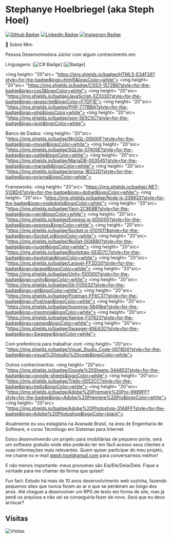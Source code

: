 # Stephanye Hoelbriegel (aka Steph Hoel)

<!--
Link para as badges https://github.com/alexandresanlim/Badges4-README.md-Profile
Link para outras informações https://digitalinnovation.one/artigos/6-passos-para-criar-um-readme-bonitao-de-perfil-no-github
-->

[![Github Badge](https://img.shields.io/badge/-Github-000?style=for-the-badge&logo=Github&logoColor=white&link=https://github.com/stephhoel)](https://github.com/stephhoel)
[![Linkedin Badge](https://img.shields.io/badge/-LinkedIn-blue?style=for-the-badge&logo=Linkedin&logoColor=white&link=https://www.linkedin.com/in/stephhoel/)](https://www.linkedin.com/in/stephhoel/)
[![Instagram Badge](https://img.shields.io/badge/-Instagram-C13584?style=for-the-badge&labelColor=C13584&logo=instagram&logoColor=white&link=https://www.instagram.com/steph.hoel/)](https://www.instagram.com/steph.hoel/)

💬 Sobre Mim

Pessoa Desenvolvedora Júnior com algum conhecimento em:

Linguagens:
[![C# Badge](https://img.shields.io/badge/C%23-239120?style=for-the-badge&logo=c-sharp&logoColor=white)]
[![ Badge](https://img.shields.io/badge/HTML5-E34F26?style=for-the-badge&logo=html5&logoColor=white)]
<!--
[![ Badge]()]
[![ Badge]()]
-->
<img height= "20"src= "https://img.shields.io/badge/HTML5-E34F26?style=for-the-badge&logo=html5&logoColor=white">
<img height= "20"src= "https://img.shields.io/badge/CSS3-1572B6?style=for-the-badge&logo=css3&logoColor=white">
<img height= "20"src= "https://img.shields.io/badge/JavaScript-323330?style=for-the-badge&logo=javascript&logoColor=F7DF1E">
<img height= "20"src= "https://img.shields.io/badge/PHP-777BB4?style=for-the-badge&logo=php&logoColor=white">
<img height= "20"src= "https://img.shields.io/badge/json-5E5C5C?style=for-the-badge&logo=json&logoColor=white">

Banco de Dados:
<img height= "20"src= "https://img.shields.io/badge/MySQL-00000F?style=for-the-badge&logo=mysql&logoColor=white">
<img height= "20"src= "https://img.shields.io/badge/SQLite-07405E?style=for-the-badge&logo=sqlite&logoColor=white">
<img height= "20"src= "https://img.shields.io/badge/MariaDB-003545?style=for-the-badge&logo=mariadb&logoColor=white">
<img height= "20"src= "https://img.shields.io/badge/prisma-1B222D?style=for-the-badge&logo=prisma&logoColor=white">

Frameworks:
<img height= "20"src= "https://img.shields.io/badge/.NET-512BD4?style=for-the-badge&logo=dotnet&logoColor=white">
<img height= "20"src= "https://img.shields.io/badge/Node.js-339933?style=for-the-badge&logo=nodedotjs&logoColor=white">
<img height= "20"src= "https://img.shields.io/badge/Yarn-2C8EBB?style=for-the-badge&logo=yarn&logoColor=white">
<img height= "20"src= "https://img.shields.io/badge/Express.js-000000?style=for-the-badge&logo=express&logoColor=white">
<img height= "20"src= "https://img.shields.io/badge/Socket.io-010101?&style=for-the-badge&logo=Socket.io&logoColor=white">
<img height= "20"src= "https://img.shields.io/badge/NuGet-004880?style=for-the-badge&logo=nuget&logoColor=white">
<img height= "20"src= "https://img.shields.io/badge/Bootstrap-563D7C?style=for-the-badge&logo=bootstrap&logoColor=white">
<img height= "20"src= "https://img.shields.io/badge/Laravel-FF2D20?style=for-the-badge&logo=laravel&logoColor=white">
<img height= "20"src= "https://img.shields.io/badge/Unity-100000?style=for-the-badge&logo=unity&logoColor=white">
<img height= "20"src= "https://img.shields.io/badge/Git-F05032?style=for-the-badge&logo=git&logoColor=white">
<img height= "20"src= "https://img.shields.io/badge/Postman-FF6C37?style=for-the-badge&logo=Postman&logoColor=white">
<img height= "20"src= "https://img.shields.io/badge/Insomnia-5849be?style=for-the-badge&logo=Insomnia&logoColor=white">
<img height= "20"src= "https://img.shields.io/badge/Xampp-F37623?style=for-the-badge&logo=xampp&logoColor=white">
<img height= "20"src= "https://img.shields.io/badge/Swagger-85EA2D?style=for-the-badge&logo=Swagger&logoColor=white">

Com preferência para trabalhar com <img height= "20"src= "https://img.shields.io/badge/Visual_Studio_Code-0078D4?style=for-the-badge&logo=visual%20studio%20code&logoColor=white">

Outros conhecimentos:
<img height= "20"src= "https://img.shields.io/badge/Google%20Sheets-34A853?style=for-the-badge&logo=google-sheets&logoColor=white">
<img height= "20"src= "https://img.shields.io/badge/Trello-0052CC?style=for-the-badge&logo=trello&logoColor=white">
<img height= "20"src= "https://img.shields.io/badge/Adobe%20Premiere%20Pro-9999FF?style=for-the-badge&logo=Adobe%20Premiere%20Pro&logoColor=white">
<img height= "20"src= "https://img.shields.io/badge/Adobe%20Photoshop-31A8FF?style=for-the-badge&logo=Adobe%20Photoshop&logoColor=black">

Atualmente eu sou estagiária na Avanade Brasil, na área de Engenharia de Software, e curso Tecnólogo em Sistemas para Internet.

Estou desenvolvendo um projeto para imobiliárias de pequeno porte, será um software gratuito onde eles poderão ter em fácil acesso seus clientes e suas informações mais relevantes. Quem quiser participar do meu projeto, me chame no e-mail steph.hoel@gmail.com para conversarmos melhor!

E não menos importante: meus pronomes são Ela/Ele/Dela/Dele. Fique a vontade para me chamar da forma que quiser!

Fun fact: Estudo há mais de 10 anos desenvolvimento web sozinha, fazendo pequenos sites que nunca foram ao ar e que se perderam ao longo dos anos. Até cheguei a desenvolver um RPG de texto em forma de site, mas já perdi os arquivos e não sei se conseguiria fazer de novo. Será que eu devo arriscar?

## Visitas

![Visitas](https://visitor-badge.glitch.me/badge?page_id=stephhoel)
